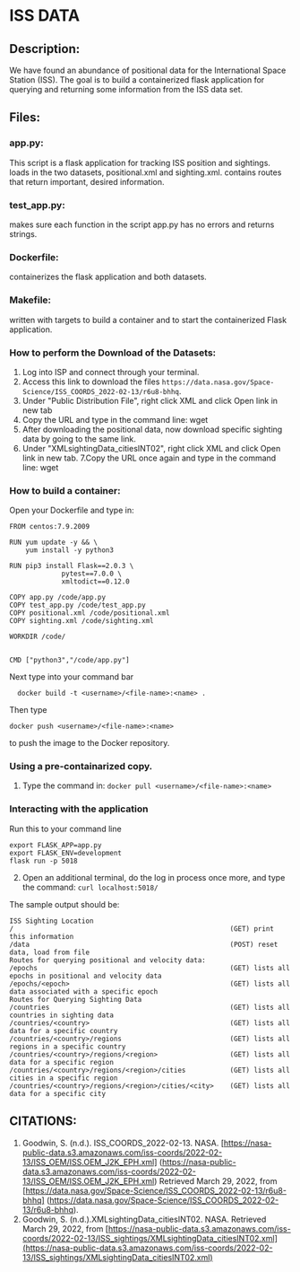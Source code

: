# ISS DATA

## Description:
We have found an abundance of positional data for the International Space Station (ISS). The goal is to build a containerized flask application for querying
and returning some information from the ISS data set.

## Files:
### app.py:

This script is a flask application for tracking ISS position and sightings.
loads in the two datasets, positional.xml and sighting.xml.
contains routes that return important, desired information.

### test_app.py:

makes sure each function in the script app.py has no errors and returns strings.

### Dockerfile:
containerizes the flask application and both datasets.

### Makefile:

written with targets to build a container and to start the containerized Flask application.
### How to perform the Download of the Datasets:
1. Log into ISP and connect through your terminal.
2. Access this link to download the files ```https://data.nasa.gov/Space-Science/ISS_COORDS_2022-02-13/r6u8-bhhq```.
3. Under "Public Distribution File", right click XML and click Open link in new tab
4. Copy the URL and type in the command line: wget <xml link>
5. After downloading the positional data, now download specific sighting data by going to the same link.
6. Under "XMLsightingData_citiesINT02", right click XML and click Open link in new tab.
7.Copy the URL once again and type in the command line: wget <xml link>
  
### How to build a container:
  
Open your Dockerfile and type in:
```
FROM centos:7.9.2009

RUN yum update -y && \
    yum install -y python3

RUN pip3 install Flask==2.0.3 \
    	 	 pytest==7.0.0 \
		     xmltodict==0.12.0
 
COPY app.py /code/app.py
COPY test_app.py /code/test_app.py
COPY positional.xml /code/positional.xml
COPY sighting.xml /code/sighting.xml

WORKDIR /code/


CMD ["python3","/code/app.py"]
```
  
  
Next type into your command bar 
```
  docker build -t <username>/<file-name>:<name> .
```
Then type
  ```
  docker push <username>/<file-name>:<name>
  ```
 to push the image to the Docker repository.
 
  ### Using a pre-containarized copy.
  1. Type the command in: `docker pull <username>/<file-name>:<name>`
  
  ### Interacting with the application
  
  Run this to your command line
```
export FLASK_APP=app.py
export FLASK_ENV=development
flask run -p 5018
```
  
2. Open an additional terminal, do the log in process once more, and type the command: `curl localhost:5018/`

  The sample output should be:
  
 ```
ISS Sighting Location
/                                                      (GET) print this information
/data                                                  (POST) reset data, load from file
Routes for querying positional and velocity data:
/epochs                                                (GET) lists all epochs in positional and velocity data
/epochs/<epoch>                                        (GET) lists all data associated with a specific epoch
Routes for Querying Sighting Data
/countries                                             (GET) lists all countries in sighting data
/countries/<country>                                   (GET) lists all data for a specific country
/countries/<country>/regions                           (GET) lists all regions in a specific country
/countries/<country>/regions/<region>                  (GET) lists all data for a specific region
/countries/<country>/regions/<region>/cities           (GET) lists all cities in a specific region
/countries/<country>/regions/<region>/cities/<city>    (GET) lists all data for a specific city
```
## CITATIONS:
1. Goodwin, S. (n.d.). ISS_COORDS_2022-02-13. NASA. 
  [https://nasa-public-data.s3.amazonaws.com/iss-coords/2022-02-13/ISS_OEM/ISS.OEM_J2K_EPH.xml]
  (https://nasa-public-data.s3.amazonaws.com/iss-coords/2022-02-13/ISS_OEM/ISS.OEM_J2K_EPH.xml) 
  Retrieved March 29, 2022, from [https://data.nasa.gov/Space-Science/ISS_COORDS_2022-02-13/r6u8-bhhq]
  (https://data.nasa.gov/Space-Science/ISS_COORDS_2022-02-13/r6u8-bhhq).
2. Goodwin, S. (n.d.).XMLsightingData_citiesINT02. NASA. Retrieved March 29, 2022, from [https://nasa-public-data.s3.amazonaws.com/iss-coords/2022-02-13/ISS_sightings/XMLsightingData_citiesINT02.xml](https://nasa-public-data.s3.amazonaws.com/iss-coords/2022-02-13/ISS_sightings/XMLsightingData_citiesINT02.xml)
